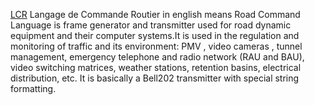 [LCR](https://fr.wikipedia.org/wiki/Langage_de_commande_routier)  Langage de Commande Routier in english means Road Command Language is  frame generator and transmitter used for road dynamic equipment and their computer systems.It is used in the regulation and monitoring of traffic and its environment: PMV , video cameras , tunnel management, emergency telephone and radio network (RAU and BAU), video switching matrices, weather stations, retention basins, electrical distribution, etc. It is  basically a Bell202 transmitter with special string formatting.